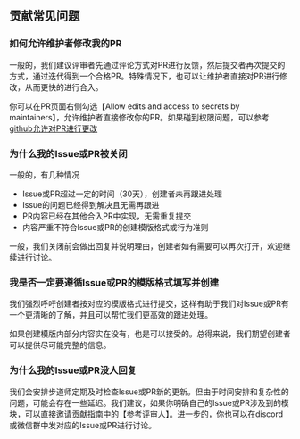 ## 贡献常见问题

### 如何允许维护者修改我的PR

一般的，我们建议评审者先通过评论方式对PR进行反馈，然后提交者再次提交的方式，通过迭代得到一个合格PR。特殊情况下，也可以让维护者直接对PR进行修改，从而更快的进行合入。

你可以在PR页面右侧勾选【Allow edits and access to secrets by maintainers】，允许维护者直接修改你的PR。如果碰到权限问题，可以参考[github允许对PR进行更改](https://docs.github.com/en/pull-requests/collaborating-with-pull-requests/working-with-forks/allowing-changes-to-a-pull-request-branch-created-from-a-fork)

### 为什么我的Issue或PR被关闭

一般的，有几种情况

- Issue或PR超过一定的时间（30天），创建者未再跟进处理
- Issue的问题已经得到解决且无需再跟进
- PR内容已经在其他合入PR中实现，无需重复提交
- 内容严重不符合Issue或PR的创建模版格式或行为准则

一般，我们关闭前会做出回复并说明理由，创建者如有需要可以再次打开，欢迎继续进行讨论。

### 我是否一定要遵循Issue或PR的模版格式填写并创建

我们强烈呼吁创建者按对应的模版格式进行提交，这样有助于我们对Issue或PR有一个更清晰的了解，并且可以帮忙我们更高效的跟进处理。

如果创建模版内部分内容实在没有，也是可以接受的。总得来说，我们期望创建者可以提供尽可能完整的信息。

### 为什么我的Issue或PR没人回复

我们会安排步道师定期及时检查Issue或PR新的更新。但由于时间安排和复杂性的问题，可能会存在一些延迟。我们建议，如果你明确自己的Issue或PR涉及到的模块，可以直接邀请[贡献指南](contribution_guidelines.md)中的【参考评审人】。进一步的，你也可以在discord或微信群中发对应的Issue或PR进行讨论。
